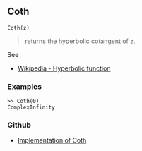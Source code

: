 ## Coth

```
Coth(z)
```

> returns the hyperbolic cotangent of `z`.
  
See
* [Wikipedia - Hyperbolic function](https://en.wikipedia.org/wiki/Hyperbolic_function)

### Examples
```
>> Coth(0)  
ComplexInfinity
```
  
    

### Github

* [Implementation of Coth](https://github.com/axkr/symja_android_library/blob/master/symja_android_library/matheclipse-core/src/main/java/org/matheclipse/core/builtin/ExpTrigsFunctions.java#L1454) 
